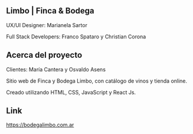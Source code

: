 ## Limbo | Finca & Bodega

UX/UI Designer: Marianela Sartor

Full Stack Developers: Franco Spataro y Christian Corona

## Acerca del proyecto

Clientes: María Cantera y Osvaldo Asens

Sitio web de Finca y Bodega Limbo, con catálogo de vinos y tienda online.

Creado utilizando HTML, CSS, JavaScript y React Js. 

## Link

https://bodegalimbo.com.ar